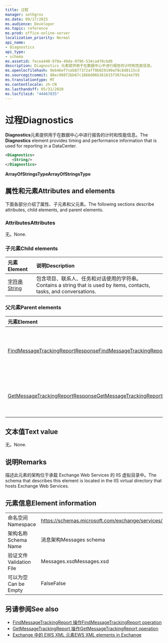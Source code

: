 ```yaml
---
title: 过程
manager: sethgros
ms.date: 09/17/2015
ms.audience: Developer
ms.topic: reference
ms.prod: office-online-server
localization_priority: Normal
api_name:
- Diagnostics
api_type:
- schema
ms.assetid: fecea440-970a-49da-9796-534ca470cbd6
description: Diagnostics 元素提供用于在数据中心中进行报告的计时和性能信息。
ms.openlocfilehash: 9eb46ef7ceb877372aff9b029190af8c8d8115cd
ms.sourcegitcommit: 88ec988f2bb67c1866d06b361615f3674a24e795
ms.translationtype: MT
ms.contentlocale: zh-CN
ms.lasthandoff: 05/31/2020
ms.locfileid: "44467835"
---
```

# <a name="diagnostics"></a><span data-ttu-id="264a1-103">过程</span><span class="sxs-lookup"><span data-stu-id="264a1-103">Diagnostics</span></span>

<span data-ttu-id="264a1-104">**Diagnostics**元素提供用于在数据中心中进行报告的计时和性能信息。</span><span class="sxs-lookup"><span data-stu-id="264a1-104">The **Diagnostics** element provides timing and performance information that is used for reporting in a DataCenter.</span></span> 
  
```XML
<Diagnostics>
   <String/>
</Diagnostics>

```

 <span data-ttu-id="264a1-105">**ArrayOfStringsType**</span><span class="sxs-lookup"><span data-stu-id="264a1-105">**ArrayOfStringsType**</span></span>
## <a name="attributes-and-elements"></a><span data-ttu-id="264a1-106">属性和元素</span><span class="sxs-lookup"><span data-stu-id="264a1-106">Attributes and elements</span></span>

<span data-ttu-id="264a1-107">下面各部分介绍了属性、子元素和父元素。</span><span class="sxs-lookup"><span data-stu-id="264a1-107">The following sections describe attributes, child elements, and parent elements.</span></span>
  
### <a name="attributes"></a><span data-ttu-id="264a1-108">Attributes</span><span class="sxs-lookup"><span data-stu-id="264a1-108">Attributes</span></span>

<span data-ttu-id="264a1-109">无。</span><span class="sxs-lookup"><span data-stu-id="264a1-109">None.</span></span>
  
### <a name="child-elements"></a><span data-ttu-id="264a1-110">子元素</span><span class="sxs-lookup"><span data-stu-id="264a1-110">Child elements</span></span>

|<span data-ttu-id="264a1-111">**元素**</span><span class="sxs-lookup"><span data-stu-id="264a1-111">**Element**</span></span>|<span data-ttu-id="264a1-112">**说明**</span><span class="sxs-lookup"><span data-stu-id="264a1-112">**Description**</span></span>|
|:-----|:-----|
|[<span data-ttu-id="264a1-113">字符串</span><span class="sxs-lookup"><span data-stu-id="264a1-113">String</span></span>](string.md) <br/> |<span data-ttu-id="264a1-114">包含项目、联系人、任务和对话使用的字符串。</span><span class="sxs-lookup"><span data-stu-id="264a1-114">Contains a string that is used by items, contacts, tasks, and conversations.</span></span>  <br/> |
   
### <a name="parent-elements"></a><span data-ttu-id="264a1-115">父元素</span><span class="sxs-lookup"><span data-stu-id="264a1-115">Parent elements</span></span>

|<span data-ttu-id="264a1-116">**元素**</span><span class="sxs-lookup"><span data-stu-id="264a1-116">**Element**</span></span>|<span data-ttu-id="264a1-117">**说明**</span><span class="sxs-lookup"><span data-stu-id="264a1-117">**Description**</span></span>|
|:-----|:-----|
|[<span data-ttu-id="264a1-118">FindMessageTrackingReportResponse</span><span class="sxs-lookup"><span data-stu-id="264a1-118">FindMessageTrackingReportResponse</span></span>](findmessagetrackingreportresponse.md) <br/> |<span data-ttu-id="264a1-119">包含单个[FindMessageTrackingReport 操作](findmessagetrackingreport-operation.md)请求的状态和结果。</span><span class="sxs-lookup"><span data-stu-id="264a1-119">Contains the status and result of a single [FindMessageTrackingReport operation](findmessagetrackingreport-operation.md) request.</span></span>  <br/> |
|[<span data-ttu-id="264a1-120">GetMessageTrackingReportResponse</span><span class="sxs-lookup"><span data-stu-id="264a1-120">GetMessageTrackingReportResponse</span></span>](getmessagetrackingreportresponse.md) <br/> |<span data-ttu-id="264a1-121">包含[GetMessageTrackingReport 操作](getmessagetrackingreport-operation.md)的响应。</span><span class="sxs-lookup"><span data-stu-id="264a1-121">Contains the response for the [GetMessageTrackingReport operation](getmessagetrackingreport-operation.md).</span></span>  <br/> |
   
## <a name="text-value"></a><span data-ttu-id="264a1-122">文本值</span><span class="sxs-lookup"><span data-stu-id="264a1-122">Text value</span></span>

<span data-ttu-id="264a1-123">无。</span><span class="sxs-lookup"><span data-stu-id="264a1-123">None.</span></span>
  
## <a name="remarks"></a><span data-ttu-id="264a1-124">说明</span><span class="sxs-lookup"><span data-stu-id="264a1-124">Remarks</span></span>

<span data-ttu-id="264a1-125">描述此元素的架构位于承载 Exchange Web Services 的 IIS 虚拟目录中。</span><span class="sxs-lookup"><span data-stu-id="264a1-125">The schema that describes this element is located in the IIS virtual directory that hosts Exchange Web Services.</span></span>
  
## <a name="element-information"></a><span data-ttu-id="264a1-126">元素信息</span><span class="sxs-lookup"><span data-stu-id="264a1-126">Element information</span></span>

|||
|:-----|:-----|
|<span data-ttu-id="264a1-127">命名空间</span><span class="sxs-lookup"><span data-stu-id="264a1-127">Namespace</span></span>  <br/> |https://schemas.microsoft.com/exchange/services/2006/messages  <br/> |
|<span data-ttu-id="264a1-128">架构名称</span><span class="sxs-lookup"><span data-stu-id="264a1-128">Schema Name</span></span>  <br/> |<span data-ttu-id="264a1-129">消息架构</span><span class="sxs-lookup"><span data-stu-id="264a1-129">Messages schema</span></span>  <br/> |
|<span data-ttu-id="264a1-130">验证文件</span><span class="sxs-lookup"><span data-stu-id="264a1-130">Validation File</span></span>  <br/> |<span data-ttu-id="264a1-131">Messages.xsd</span><span class="sxs-lookup"><span data-stu-id="264a1-131">Messages.xsd</span></span>  <br/> |
|<span data-ttu-id="264a1-132">可以为空</span><span class="sxs-lookup"><span data-stu-id="264a1-132">Can be Empty</span></span>  <br/> |<span data-ttu-id="264a1-133">False</span><span class="sxs-lookup"><span data-stu-id="264a1-133">False</span></span>  <br/> |
   
## <a name="see-also"></a><span data-ttu-id="264a1-134">另请参阅</span><span class="sxs-lookup"><span data-stu-id="264a1-134">See also</span></span>

- [<span data-ttu-id="264a1-135">FindMessageTrackingReport 操作</span><span class="sxs-lookup"><span data-stu-id="264a1-135">FindMessageTrackingReport operation</span></span>](findmessagetrackingreport-operation.md)
- [<span data-ttu-id="264a1-136">GetMessageTrackingReport 操作</span><span class="sxs-lookup"><span data-stu-id="264a1-136">GetMessageTrackingReport operation</span></span>](getmessagetrackingreport-operation.md)
- [<span data-ttu-id="264a1-137">Exchange 中的 EWS XML 元素</span><span class="sxs-lookup"><span data-stu-id="264a1-137">EWS XML elements in Exchange</span></span>](ews-xml-elements-in-exchange.md)

